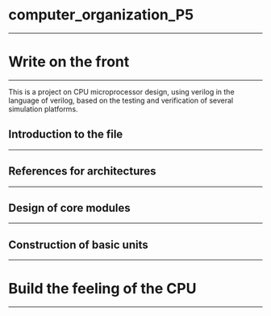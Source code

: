 # computer_organization_P5
---
# Write on the front
---
This is a project on CPU microprocessor design, using verilog in the language of verilog, based on the testing and verification of several simulation platforms.

## Introduction to the file
---

## References for architectures
---

## Design of core modules
---

## Construction of basic units
---

# Build the feeling of the CPU
---
